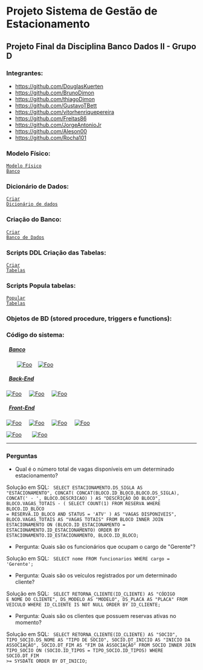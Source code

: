 # Projeto Sistema de Gestão de Estacionamento
## Projeto Final da Disciplina Banco Dados II - Grupo D

### Integrantes:
 - https://github.com/DouglasKuerten
 - https://github.com/BrunoDimon
 - https://github.com/thiagoDimon
 - https://github.com/GustavoTBett
 - https://github.com/vitorhenriquepereira
 - https://github.com/Freitas86
 - https://github.com/JorgeAntonioJr
 - https://github.com/Aleson00
 - https://github.com/Rocha101

### Modelo Físico:
<code>[Modelo Físico Banco](https://dbdiagram.io/d/647a7c0c722eb774944f750a)</code>

### Dicionário de Dados:
<code>[Criar Dicionário de dados](https://1drv.ms/x/s!AqDCvxmFwj5whfxT9cyz3GpUQ2C55Q?e=Qt8Jjc)</code>

### Criação do Banco:
<code>[Criar Banco de Dados](https://github.com/DouglasKuerten/sistema-gestao-estacionamento/tree/main/estacionamento/docker)</code>

### Scripts DDL Criação das Tabelas:
<code>[Criar Tabelas](https://github.com/DouglasKuerten/sistema-gestao-estacionamento/tree/main/estacionamento/src/main/resources/changelogs/tables)</code>

### Scripts Popula tabelas:
<code>[Popular Tabelas](https://github.com/DouglasKuerten/sistema-gestao-estacionamento/blob/main/estacionamento/src/main/resources/changelogs/inserts.sql)</code>

### Objetos de BD (stored procedure, triggers e functions):

### Código do sistema:
##### &nbsp;&nbsp;[Banco](https://github.com/DouglasKuerten/sistema-gestao-estacionamento/tree/main/estacionamento)
&nbsp;&nbsp;&nbsp;&nbsp;&nbsp;&nbsp;&nbsp;[![Foo](https://github.com/DouglasKuerten/sistema-gestao-estacionamento/assets/101675688/6e67233a-e444-4188-9380-0e431d531db4)](https://www.oracle.com/)&nbsp;&nbsp;&nbsp;
[![Foo](https://github.com/DouglasKuerten/sistema-gestao-estacionamento/assets/101675688/794ca41d-7d7f-4d08-9587-82848345802f)](https://www.docker.com/)

##### &nbsp;&nbsp;[Back-End](https://github.com/DouglasKuerten/sistema-gestao-estacionamento/tree/main/estacionamento)
[![Foo](https://github.com/DouglasKuerten/sistema-gestao-estacionamento/assets/101675688/62ddedea-f767-4de7-a7c3-35ac990582e2)](https://www.java.com/) &nbsp;&nbsp;&nbsp;
[![Foo](https://github.com/DouglasKuerten/sistema-gestao-estacionamento/assets/101675688/30bb9c91-9b6a-4670-97cb-972a54f0f6ef)](https://www.liquibase.org/) &nbsp;&nbsp;&nbsp;
[![Foo](https://github.com/DouglasKuerten/sistema-gestao-estacionamento/assets/101675688/74aba762-0d0c-465f-8d92-82e586bf6dff)](https://spring.io/) &nbsp;&nbsp;&nbsp;

##### &nbsp;&nbsp;[Front-End](https://github.com/DouglasKuerten/sistema-gestao-estacionamento/tree/main/front-end)
[![Foo](https://github.com/DouglasKuerten/sistema-gestao-estacionamento/assets/101675688/20ce5d60-cb92-407c-8351-0ede89d2e62e)](https://html.com) &nbsp;&nbsp;&nbsp;
[![Foo](https://github.com/DouglasKuerten/sistema-gestao-estacionamento/assets/101675688/81897741-a7ba-4c41-b644-3580d57c3ec7)](https://css.com) &nbsp;&nbsp;&nbsp;
[![Foo](https://github.com/DouglasKuerten/sistema-gestao-estacionamento/assets/101675688/5db80867-dc36-4bb0-a7f4-e6d4517ec830)](https://www.javascript.com/) &nbsp;&nbsp;&nbsp;
[![Foo](https://github.com/DouglasKuerten/sistema-gestao-estacionamento/assets/101675688/3c4bfd6e-ef5f-42d0-959d-108a2f88e19a)](https://reactjs.org)

[![Foo](https://github.com/DouglasKuerten/sistema-gestao-estacionamento/assets/101675688/cbbbe222-a9bf-46c1-98cc-0eeed19034a4)](https://vitejs.dev/) &nbsp;&nbsp;&nbsp;&nbsp;&nbsp;
[![Foo](https://github.com/DouglasKuerten/sistema-gestao-estacionamento/assets/101675688/4e9a5f9c-6580-41f8-9631-6d74e34b46eb)](https://tailwindcss.com/)

---

### Perguntas

* Qual é o número total de vagas disponíveis em um determinado estacionamento?

Solução em SQL:
<code>
SELECT
    ESTACIONAMENTO.DS_SIGLA AS "ESTACIONAMENTO",
    CONCAT(
        CONCAT(BLOCO.ID_BLOCO,BLOCO.DS_SIGLA),
        CONCAT(' - ', BLOCO.DESCRICAO)
    ) AS "DESCRIÇÃO DO BLOCO",
    BLOCO.VAGAS_TOTAIS - (
    SELECT COUNT(1)
      FROM RESERVA
     WHERE BLOCO.ID_BLOCO = RESERVA.ID_BLOCO
       AND STATUS = 'ATV'
    ) AS "VAGAS DISPONIVEIS",
    BLOCO.VAGAS_TOTAIS AS "VAGAS TOTAIS"
  FROM BLOCO INNER JOIN ESTACIONAMENTO
    ON (BLOCO.ID_ESTACIONAMENTO = ESTACIONAMENTO.ID_ESTACIONAMENTO)
 ORDER BY
    ESTACIONAMENTO.ID_ESTACIONAMENTO,
    BLOCO.ID_BLOCO;
</code>

* Pergunta: Quais são os funcionários que ocupam o cargo de "Gerente"?

Solução em SQL:
<code>
SELECT nome
FROM funcionarios
WHERE cargo = 'Gerente';
</code>

* Pergunta: Quais são os veículos registrados por um determinado cliente?

Solução em SQL:
<code>
SELECT 
    RETORNA_CLIENTE(ID_CLIENTE) AS "CÓDIGO E NOME DO CLIENTE",
    DS_MODELO AS "MODELO",
    DS_PLACA AS "PLACA"
  FROM VEICULO
 WHERE ID_CLIENTE IS NOT NULL
 ORDER BY ID_CLIENTE;
</code>

* Pergunta: Quais são os clientes que possuem reservas ativas no momento?

Solução em SQL:
<code>
SELECT
    RETORNA_CLIENTE(ID_CLIENTE) AS "SOCIO",
    TIPO_SOCIO.DS_NOME AS "TIPO DE SOCIO",
    SOCIO.DT_INICIO AS "INICIO DA ASSOCIAÇÃO",
    SOCIO.DT_FIM AS "FIM DA ASSOCIAÇÃO"
  FROM SOCIO
 INNER JOIN TIPO_SOCIO
    ON (SOCIO.ID_TIPOS = TIPO_SOCIO.ID_TIPOS)
 WHERE SOCIO.DT_FIM >= SYSDATE
 ORDER BY DT_INICIO;
</code>

